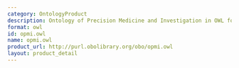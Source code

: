 ```yaml
---
category: OntologyProduct
description: Ontology of Precision Medicine and Investigation in OWL format
format: owl
id: opmi.owl
name: opmi.owl
product_url: http://purl.obolibrary.org/obo/opmi.owl
layout: product_detail
---
```

